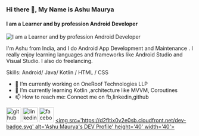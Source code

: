 ### Hi there 👋, My Name is Ashu Maurya
#### I am a Learner and by profession Android Developer
![I am a Learner and by profession Android Developer](https://media-exp1.licdn.com/dms/image/C4E16AQHqeokLHjLqIw/profile-displaybackgroundimage-shrink_350_1400/0?e=1607558400&v=beta&t=B9vEpU_N-Hja_x7vng_QKL2vWtOpBGNDiB1Z_vA73HQ)

I'm Ashu from India, and I do Android App Development and Maintenance . I really enjoy learning languages and frameworks like Android Studio and Visual Studio. I also do freelancing.

Skills: Android/ Java/ Kotlin / HTML / CSS

- 🔭 I’m currently working on OneRoof Technologies LLP 
- 🌱 I’m currently learning Kotlin ,architecture like MVVM, Coroutines  
- 📫 How to reach me: Connect me on fb,linkedin,github 


[<img src='https://cdn.jsdelivr.net/npm/simple-icons@3.0.1/icons/github.svg' alt='github' height='40'>](https://github.com/ashumau845)  [<img src='https://cdn.jsdelivr.net/npm/simple-icons@3.0.1/icons/linkedin.svg' alt='linkedin' height='40'>](https://www.linkedin.com/in/ash2901/)  [<img src='https://cdn.jsdelivr.net/npm/simple-icons@3.0.1/icons/facebook.svg' alt='facebook' height='40'>](https://www.facebook.com/ashu.maurya.39)  [<img src='https://d2fltix0v2e0sb.cloudfront.net/dev-badge.svg' alt='Ashu Maurya\'s DEV Profile' height='40' width='40'>](https://dev.to/ashumau845)


 

